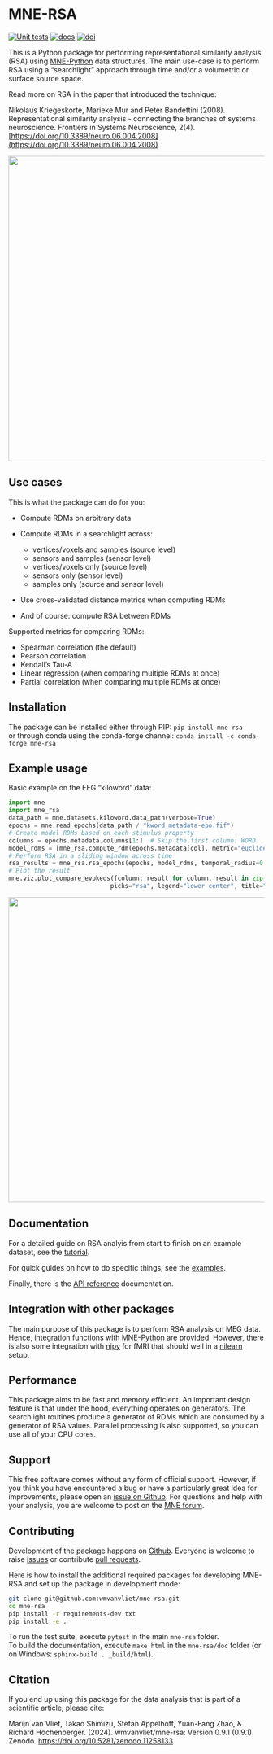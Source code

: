 # MNE-RSA

[![Unit tests](https://github.com/wmvanvliet/mne-rsa/workflows/unit%20tests/badge.svg)](https://github.com/wmvanvliet/mne-rsa/actions?query=workflow%3A%22unit+tests%22)
[![docs](https://github.com/wmvanvliet/mne-rsa/workflows/build-docs/badge.svg)](https://github.com/wmvanvliet/mne-rsa/actions?query=workflow%3Abuild-docs)
[![doi](https://zenodo.org/badge/194268560.svg)](https://zenodo.org/doi/10.5281/zenodo.11242874)

This is a Python package for performing representational similarity analysis (RSA) using [MNE-Python](https://martinos.org/mne/stable/index.html>) data structures.
The main use-case is to perform RSA using a “searchlight” approach through time and/or a
volumetric or surface source space.

Read more on RSA in the paper that introduced the technique:

Nikolaus Kriegeskorte, Marieke Mur and Peter Bandettini (2008).
Representational similarity analysis - connecting the branches of systems neuroscience.
Frontiers in Systems Neuroscience, 2(4).
[https://doi.org/10.3389/neuro.06.004.2008](https://doi.org/10.3389/neuro.06.004.2008)

<picture>
  <source media="(prefers-color-scheme: dark)" srcset="doc/rsa_dark.png">
  <source media="(prefers-color-scheme: light)" srcset="doc/rsa.png">
  <img src="doc/rsa.png" width="600">
</picture>


## Use cases

This is what the package can do for you:

-  Compute RDMs on arbitrary data
-  Compute RDMs in a searchlight across:

   -  vertices/voxels and samples (source level)
   -  sensors and samples (sensor level)
   -  vertices/voxels only (source level)
   -  sensors only (sensor level)
   -  samples only (source and sensor level)

-  Use cross-validated distance metrics when computing RDMs
-  And of course: compute RSA between RDMs

Supported metrics for comparing RDMs:

-  Spearman correlation (the default)
-  Pearson correlation
-  Kendall’s Tau-A
-  Linear regression (when comparing multiple RDMs at once)
-  Partial correlation (when comparing multiple RDMs at once)

## Installation

The package can be installed either through PIP: `pip install mne-rsa`  
or through conda using the conda-forge channel: `conda install -c conda-forge mne-rsa`


## Example usage

Basic example on the EEG “kiloword” data:

```python
import mne
import mne_rsa
data_path = mne.datasets.kiloword.data_path(verbose=True)
epochs = mne.read_epochs(data_path / "kword_metadata-epo.fif")
# Create model RDMs based on each stimulus property
columns = epochs.metadata.columns[1:]  # Skip the first column: WORD
model_rdms = [mne_rsa.compute_rdm(epochs.metadata[col], metric="euclidean") for col in columns]
# Perform RSA in a sliding window across time
rsa_results = mne_rsa.rsa_epochs(epochs, model_rdms, temporal_radius=0.01)
# Plot the result
mne.viz.plot_compare_evokeds({column: result for column, result in zip(columns, rsa_results)},
                            picks="rsa", legend="lower center", title="RSA result")
```
<picture>
  <source media="(prefers-color-scheme: dark)" srcset="doc/rsa_result.png">
  <source media="(prefers-color-scheme: light)" srcset="doc/rsa_result_dark.png">
  <img src="rsa_result.png" width="600">
</picture>

## Documentation
For a detailed guide on RSA analyis from start to finish on an example dataset, see the [tutorial]().

For quick guides on how to do specific things, see the [examples](https://users.aalto.fi/~vanvlm1/mne-rsa/auto_examples/index.html).

Finally, there is the [API reference](https://users.aalto.fi/~vanvlm1/mne-rsa/api.html) documentation.

## Integration with other packages

The main purpose of this package is to perform RSA analysis on MEG data.
Hence, integration functions with [MNE-Python](https://mne.tools) are provided.
However, there is also some integration with [nipy](https://nipy.org) for fMRI that should well in a [nilearn](https://nilearn.github.io) setup.

## Performance

This package aims to be fast and memory efficient.
An important design feature is that under the hood, everything operates on generators.
The searchlight routines produce a generator of RDMs which are consumed by a generator of RSA values.
Parallel processing is also supported, so you can use all of your CPU cores.


## Support

This free software comes without any form of official support.
However, if you think you have encountered a bug or have a particularly great idea for improvements, please open an [issue on Github](https://github.com/wmvanvliet/mne-rsa/issues).
For questions and help with your analysis, you are welcome to post on the [MNE forum](https://mne.discourse.group/).


## Contributing

Development of the package happens on [Github](https://github.com/wmvanvliet/mne-rsa).
Everyone is welcome to raise [issues](https://github.com/wmvanvliet/mne-rsa/issues) or contribute [pull requests](https://github.com/wmvanvliet/mne-rsa/pulls).

Here is how to install the additional required packages for developing MNE-RSA and set up the package in development mode:

```bash
git clone git@github.com:wmvanvliet/mne-rsa.git
cd mne-rsa
pip install -r requirements-dev.txt
pip install -e .
```

To run the test suite, execute `pytest` in the main `mne-rsa` folder.  
To build the documentation, execute `make html` in the `mne-rsa/doc` folder (or on
Windows: `sphinx-build . _build/html`).

## Citation
If you end up using this package for the data analysis that is part of a scientific
article, please cite:

Marijn van Vliet, Takao Shimizu, Stefan Appelhoff, Yuan-Fang Zhao, & Richard
Höchenberger. (2024). wmvanvliet/mne-rsa: Version 0.9.1 (0.9.1). Zenodo.
https://doi.org/10.5281/zenodo.11258133
